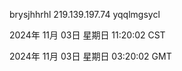 brysjhhrhl 219.139.197.74 yqqlmgsycl

2024年 11月 03日 星期日 11:20:02 CST

2024年 11月 03日 星期日 03:20:02 GMT
